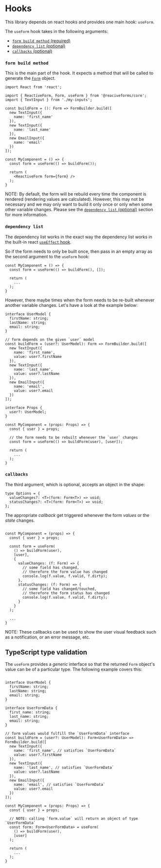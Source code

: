 # Hooks

This library depends on react hooks and provides one main hook: `useForm`.

The `useForm` hook takes in the following arguments:
* [`form build method` (required)](#form-build-method)
* [`dependency list` (optional)](#dependency-list)
* [`callbacks` (optional)](#callbacks)

### <a name="form-build-method"></a>`form build method`

This is the main part of the hook. It expects a method that will be called to generate the [`Form`](https://github.com/pureartisan/reactive-forms/tree/master/packages/core/docs/form-controls.md#Form) object.

```tsx
import React from 'react';

import { ReactiveForm, Form, useForm } from '@reaciveforms/core';
import { TextInput } from './my-inputs';

const buildForm = (): Form => FormBuilder.build([
  new TextInput({
    name: 'first_name'
  }),
  new TextInput({
    name: 'last_name'
  }),
  new EmailInput({
    name: 'email'
  })
]);

const MyComponent = () => {
  const form = useForm(() => buildForm());

  return (
    <ReactiveForm form={form} />
  );
}
```

NOTE: By default, the form will be rebuild every time the component is rendered (rendering values are calculated). However, this may not be necessary and we may only want to build it only once or only when some other variable changes. Please see the [`dependency list` (optional)](#dependency-list) section for more information.

### <a name="dependency-list"></a>`dependency list`

The dependency list works in the exact way the dependency list works in the built-in react [`useEffect` hook](https://reactjs.org/docs/hooks-effect.html).

So if the form needs to only be built once, then pass in an empty array as the second argument to the `useForm` hook:

```tsx
const MyComponent = () => {
  const form = useForm(() => buildForm(), []);

  return (
    ...
  );
}
```

However, there maybe times when the form needs to be re-built whenever another variable changes. Let's have a look at the example below:

```tsx
interface UserModel {
  firstName: string;
  lastName: string;
  email: string;
}

// form depends on the given `user` model
const buildForm = (user?: UserModel): Form => FormBuilder.build([
  new TextInput({
    name: 'first_name',
    value: user?.firstName
  }),
  new TextInput({
    name: 'last_name',
    value: user?.lastName
  }),
  new EmailInput({
    name: 'email',
    value: user?.email
  })
]);

interface Props {
  user?: UserModel;
}

const MyComponent = (props: Props) => {
  const { user } = props;

  // the form needs to be rebuilt whenever the `user` changes
  const form = useForm(() => buildForm(user), [user]);

  return (
    ...
  );
}
```

### <a name="callbacks"></a>`callbacks`

The third argument, which is optional, accepts an object in the shape:
```tsx
type Options = {
  valueChanges?: <T>(form: Form<T>) => void;
  statusChanges?: <T>(form: Form<T>) => void;
};
```

The appropriate *callback* get triggered whenever the form *values* or the *state* changes.

```tsx

const MyComponent = (props) => {
  const { user } = props;

  const form = useForm(
    () => buildForm(user),
    [user],
    {
      valueChanges: (f: Form) => {
        // some field has changed,
        // therefore the form value has changed
        console.log(f.value, f.valid, f.dirty);
      },
      statusChanges: (f: Form) => {
        // some field has changed/touched,
        // therefore the form status has changed
        console.log(f.value, f.valid, f.dirty);
      }
    }
  );

  ...
}

```

NOTE: These callbacks can be used to show the user visual feedback such as a notification, or an error message, etc.

## TypeScript type validation

The `useForm` provides a *generic* interface so that the returned `Form` object's value can be of a particular type. The following example covers this:

```tsx

interface UserModel {
  firstName: string;
  lastName: string;
  email: string;
}

interface UserFormData {
  first_name: string;
  last_name: string;
  email: string;
}

// form values would fulfill the `UserFormData` interface
const buildForm = (user?: UserModel): Form<UserFormData> => FormBuilder.build([
  new TextInput({
    name: 'first_name', // satisfies `UserFormData`
    value: user?.firstName
  }),
  new TextInput({
    name: 'last_name', // satisfies `UserFormData`
    value: user?.lastName
  }),
  new EmailInput({
    name: 'email', // satisfies `UserFormData`
    value: user?.email
  })
]);

const MyComponent = (props: Props) => {
  const { user } = props;

  // NOTE: calling `form.value` will return an object of type `UserFormData`
  const form: Form<UserFormData> = useForm(
    () => buildForm(user),
    [user]
  );

  return (
    ...
  );
}
```
